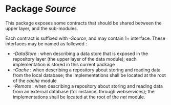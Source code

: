 # Package *Source*
This package exposes some contracts that should be shared between the upper layer, and the sub-modules.

Each contract is suffixed with *-Source*, and may contain 1+ interface. These interfaces may be named as followed :
- *-DataStore* : when describing a data store that is exposed in the repository layer (the upper layer of the data module); each implementation is stored in this current package
- *-Cache* : when describing a repository about storing and reading data from the local database; the implementations shall be located at the root of the *cache* module
- *-Remote* : when describing a repository about storing and reading data from an external database (for instance, through webservices); the implementations shall be located at the root of the *net* module.